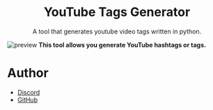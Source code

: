 <h1 align="center">YouTube Tags Generator</h1>
<p align="center">A tool that generates youtube video tags written in python.</p>

![preview](https://cdn.discordapp.com/attachments/944941820373270528/1063905765921914900/image.png)
**This tool allows you generate YouTube hashtags or tags.**
# Author
- [Discord](https://discord.com/users/654374717804904459)
- [GitHub](https://github.com/Nicuse)
